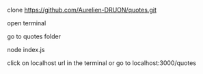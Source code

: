 clone https://github.com/Aurelien-DRUON/quotes.git

open terminal

go to quotes folder

node index.js

click on localhost url in the terminal or go to localhost:3000/quotes
